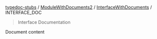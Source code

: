 [typedoc-stubs](README.md) / [ModuleWithDocuments2](ModuleWithDocuments2.md) / [InterfaceWithDocuments](ModuleWithDocuments2.Interface.InterfaceWithDocuments.md) / INTERFACE\_DOC

> Interface Documentation

Document content
